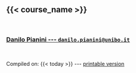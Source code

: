 
## {{< course_name >}}

<br>

### [Danilo Pianini --- `danilo.pianini@unibo.it`](mailto:danilo.pianini@unibo.it)

<br>

Compiled on: {{< today >}} --- [<i class="fa fa-print" aria-hidden="true"></i> printable version](?print-pdf&pdfSeparateFragments=false)

